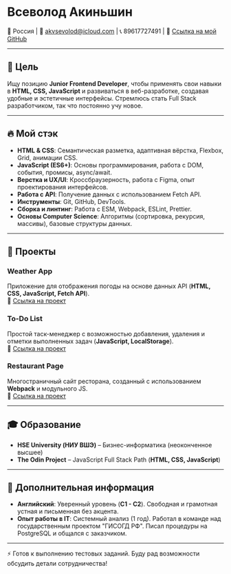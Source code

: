 # Всеволод Акиньшин

📍 Россия  |  📧 akvsevolod@icloud.com  |  📞 89617727491  |  🔗 [Ссылка на мой GitHub](https://github.com/PDLIF)

---

## 🎯 Цель
Ищу позицию **Junior Frontend Developer**, чтобы применять свои навыки в **HTML, CSS, JavaScript** и развиваться в веб-разработке, создавая удобные и эстетичные интерфейсы. Стремлюсь стать Full Stack разработчиком, так что постоянно учу новое.

---

## 🔥 Мой стэк
- **HTML & CSS**: Семантическая разметка, адаптивная вёрстка, Flexbox, Grid, анимации CSS.
- **JavaScript (ES6+)**: Основы программирования, работа с DOM, события, промисы, async/await.
- **Верстка и UX/UI**: Кроссбраузерность, работа с Figma, опыт проектирования интерфейсов.
- **Работа с API**: Получение данных с использованием Fetch API.
- **Инструменты**: Git, GitHub, DevTools.
- **Сборка и линтинг**: Работа с ESM, Webpack, ESLint, Prettier.
- **Основы Computer Science**: Алгоритмы (сортировка, рекурсия, массивы), базовые структуры данных.

---

## 📌 Проекты
### **Weather App**  
Приложение для отображения погоды на основе данных API (**HTML, CSS, JavaScript, Fetch API**).  
🔗 [Ссылка на проект](https://github.com/PDLIF/weather-app-TOP)

### **To-Do List**  
Простой таск-менеджер с возможностью добавления, удаления и отметки выполненных задач (**JavaScript, LocalStorage**).  
🔗 [Ссылка на проект](https://github.com/PDLIF/to-do-list-TOP)

### **Restaurant Page**  
Многостраничный сайт ресторана, созданный с использованием **Webpack** и модульного JS.  
🔗 [Ссылка на проект](https://github.com/PDLIF/restaurant-page-TOP)

---

## 🎓 Образование
- **HSE University (НИУ ВШЭ)** – Бизнес-информатика (неоконченное высшее)
- **The Odin Project** – JavaScript Full Stack Path (**HTML, CSS, JavaScript**)

---

## 📌 Дополнительная информация
- **Английский**: Уверенный уровень (**C1 - C2**). Свободная и грамотная устная и письменная без акцента.
- **Опыт работы в IT**: Системный анализ (1 год). Работал в команде над государственным проектом "ГИСОГД РФ". Писал процедуры на PostgreSQL и общался с заказчиком. 

---

⚡ Готов к выполнению тестовых заданий. Буду рад возможности обсудить детали сотрудничества!
